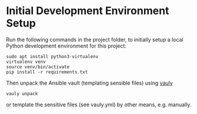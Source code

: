 # Initial Development Environment Setup

Run the following commands in the project folder, to initially setup a local Python development environment for this project:

    sudo apt install python3-virtualenv
    virtualenv venv
    source venv/bin/activate
    pip install -r requirements.txt

Then unpack the Ansible vault (templating sensible files) using [vauly](https://github.com/sebschlicht/vauly)

    vauly unpack

or template the sensitive files (see vauly.yml) by other means, e.g. manually.
